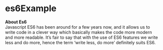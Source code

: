 # es6Example
<b>About Es6</b><br>
Javascript ES6 has been around for a few years now, and it allows us to write code in a clever way which basically makes the code more modern and more readable. It’s fair to say that with the use of ES6 features we write less and do more, hence the term ‘write less, do more’ definitely suits ES6. 
